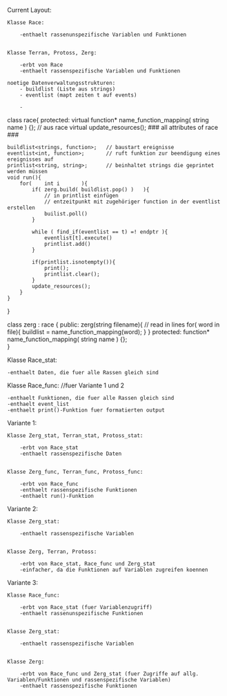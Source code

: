 Current Layout:
	
	Klasse Race:
		
		-enthaelt rassenunspezifische Variablen und Funktionen


	Klasse Terran, Protoss, Zerg:

		-erbt von Race
		-enthaelt rassenspezifische Variablen und Funktionen

	noetige Datenverwaltungsstrukturen:
		- buildlist (Liste aus strings)
		- eventlist (mapt zeiten t auf events)
	
		- 
class race{
protected:
	virtual function* name_function_mapping( string name ) {}; // aus race
	virtual update_resources();
	###
	all attributes of race
	###

	buildlist<strings, function>;	// baustart ereignisse
	eventlist<int, function>;		// ruft funktion zur beendigung eines ereignisses auf
	printlist<string, string>;		// beinhaltet strings die geprintet werden müssen
	void run(){
		for(	int i		){
			if(	zerg.build( buildlist.pop() )	){
				// in printlist einfügen
				// entzeitpunkt mit zugehöriger function in der eventlist erstellen
				builist.poll()
			}

			while ( find_if(eventlist == t) =! endptr ){
				eventlist[t].execute()
				printlist.add()
			}

			if(printlist.isnotempty()){
				print();
				printlist.clear();
			}
			update_resources();
		}
	}

}

class zerg : race {
public:
	zerg(string filename){
		// read in lines
		for( word in file){
			buildlist<function> = name_function_mapping(word);
		}
	}
protected:
	function* name_function_mapping( string name ) {};	
}







Klasse Race_stat:

	-enthaelt Daten, die fuer alle Rassen gleich sind


Klasse Race_func: //fuer Variante 1 und 2

	-enthaelt Funktionen, die fuer alle Rassen gleich sind
	-enthaelt event_list
	-enthaelt print()-Funktion fuer formatierten output


Variante 1:


	Klasse Zerg_stat, Terran_stat, Protoss_stat:

		-erbt von Race_stat
		-enthaelt rassenspezifische Daten
	

	Klasse Zerg_func, Terran_func, Protoss_func:

		-erbt von Race_func
		-enthaelt rassenspezifische Funktionen
		-enthaelt run()-Funktion


Variante 2:

	Klasse Zerg_stat:

		-enthaelt rassenspezifische Variablen


	Klasse Zerg, Terran, Protoss:
	
		-erbt von Race_stat, Race_func und Zerg_stat
		-einfacher, da die Funktionen auf Variablen zugreifen koennen


Variante 3:

	Klasse Race_func:

		-erbt von Race_stat (fuer Variablenzugriff)
		-enthaelt rassenunspezifische Funktionen


	Klasse Zerg_stat:

		-enthaelt rassenspezifische Variablen


	Klasse Zerg:

		-erbt von Race_func und Zerg_stat (fuer Zugriffe auf allg. Variablen/Funktionen und rassenspezifische Variablen)
		-enthaelt rassenspezifische Funktionen

